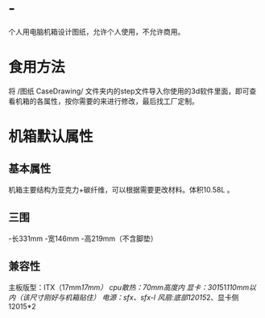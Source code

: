 # -
个人用电脑机箱设计图纸，允许个人使用，不允许商用。
# 食用方法
将 /图纸 CaseDrawing/ 文件夹内的step文件导入你使用的3d软件里面，即可查看机箱的各属性，按你需要的来进行修改，最后找工厂定制。
# 机箱默认属性
## 基本属性
机箱主要结构为亚克力+碳纤维，可以根据需要更改材料。体积10.58L 。
## 三围
-长331mm
-宽146mm
-高219mm（不含脚垫）
## 兼容性
主板版型：ITX（17mm*17mm）
cpu散热：70mm高度内
显卡：301*51*110mm以内（该尺寸刚好与机箱贴住）
电源：sfx、sfx-l
风扇:底部12015*2、显卡侧12015*2